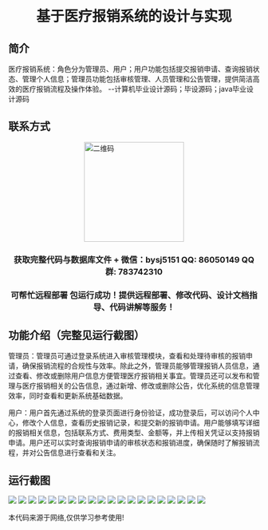 <p><h1 align="center">基于医疗报销系统的设计与实现</h1></p>

## 简介
医疗报销系统：角色分为管理员、用户；用户功能包括提交报销申请、查询报销状态、管理个人信息；管理员功能包括审核管理、人员管理和公告管理，提供简洁高效的医疗报销流程及操作体验。    --计算机毕业设计源码；毕设源码；java毕业设计源码


## 联系方式
<img src="https://bs-1329754181.cos.ap-shanghai.myqcloud.com/wx.jpg" alt="二维码" style="display: block; margin: 0 auto;" width="200px">
<p><h3 align="center">获取完整代码与数据库文件 + 微信：bysj5151 QQ: 86050149 QQ群: 783742310</h3></p>
<p><h3 align="center">可帮忙远程部署 包运行成功！提供远程部署、修改代码、设计文档指导、代码讲解等服务！</h3></p>

## 功能介绍（完整见运行截图）
管理员：管理员可通过登录系统进入审核管理模块，查看和处理待审核的报销申请，确保报销流程的合规性与效率。除此之外，管理员能够管理报销人员信息，通过查看、修改或删除用户信息方便管理医疗报销相关事宜。管理员还可以发布和管理与医疗报销相关的公告信息，通过新增、修改或删除公告，优化系统的信息管理效率，同时查看和更新系统基础数据。

用户：用户首先通过系统的登录页面进行身份验证，成功登录后，可以访问个人中心，修改个人信息，查看历史报销记录，和提交新的报销申请。用户能够填写详细的报销相关信息，包括联系方式、费用类型、金额等，并上传相关凭证以支持报销申请。用户还可以实时查询报销申请的审核状态和报销进度，确保随时了解报销流程，并对公告信息进行查看和关注。


## 运行截图
![](https://bs-1329754181.cos.ap-shanghai.myqcloud.com/spring/MedicalReimbursementSystemDesignAndImplementation/img/001.jpg)
![](https://bs-1329754181.cos.ap-shanghai.myqcloud.com/spring/MedicalReimbursementSystemDesignAndImplementation/img/002.jpg)
![](https://bs-1329754181.cos.ap-shanghai.myqcloud.com/spring/MedicalReimbursementSystemDesignAndImplementation/img/003.jpg)
![](https://bs-1329754181.cos.ap-shanghai.myqcloud.com/spring/MedicalReimbursementSystemDesignAndImplementation/img/004.jpg)
![](https://bs-1329754181.cos.ap-shanghai.myqcloud.com/spring/MedicalReimbursementSystemDesignAndImplementation/img/005.jpg)
![](https://bs-1329754181.cos.ap-shanghai.myqcloud.com/spring/MedicalReimbursementSystemDesignAndImplementation/img/006.jpg)
![](https://bs-1329754181.cos.ap-shanghai.myqcloud.com/spring/MedicalReimbursementSystemDesignAndImplementation/img/007.jpg)
![](https://bs-1329754181.cos.ap-shanghai.myqcloud.com/spring/MedicalReimbursementSystemDesignAndImplementation/img/008.jpg)
![](https://bs-1329754181.cos.ap-shanghai.myqcloud.com/spring/MedicalReimbursementSystemDesignAndImplementation/img/009.jpg)
![](https://bs-1329754181.cos.ap-shanghai.myqcloud.com/spring/MedicalReimbursementSystemDesignAndImplementation/img/010.jpg)
![](https://bs-1329754181.cos.ap-shanghai.myqcloud.com/spring/MedicalReimbursementSystemDesignAndImplementation/img/011.jpg)
![](https://bs-1329754181.cos.ap-shanghai.myqcloud.com/spring/MedicalReimbursementSystemDesignAndImplementation/img/012.jpg)
![](https://bs-1329754181.cos.ap-shanghai.myqcloud.com/spring/MedicalReimbursementSystemDesignAndImplementation/img/013.jpg)
![](https://bs-1329754181.cos.ap-shanghai.myqcloud.com/spring/MedicalReimbursementSystemDesignAndImplementation/img/014.jpg)
![](https://bs-1329754181.cos.ap-shanghai.myqcloud.com/spring/MedicalReimbursementSystemDesignAndImplementation/img/015.jpg)
![](https://bs-1329754181.cos.ap-shanghai.myqcloud.com/spring/MedicalReimbursementSystemDesignAndImplementation/img/016.jpg)
![](https://bs-1329754181.cos.ap-shanghai.myqcloud.com/spring/MedicalReimbursementSystemDesignAndImplementation/img/017.jpg)
![](https://bs-1329754181.cos.ap-shanghai.myqcloud.com/spring/MedicalReimbursementSystemDesignAndImplementation/img/018.jpg)
![](https://bs-1329754181.cos.ap-shanghai.myqcloud.com/spring/MedicalReimbursementSystemDesignAndImplementation/img/019.jpg)
![](https://bs-1329754181.cos.ap-shanghai.myqcloud.com/spring/MedicalReimbursementSystemDesignAndImplementation/img/020.jpg)

<p>本代码来源于网络,仅供学习参考使用!</p>

